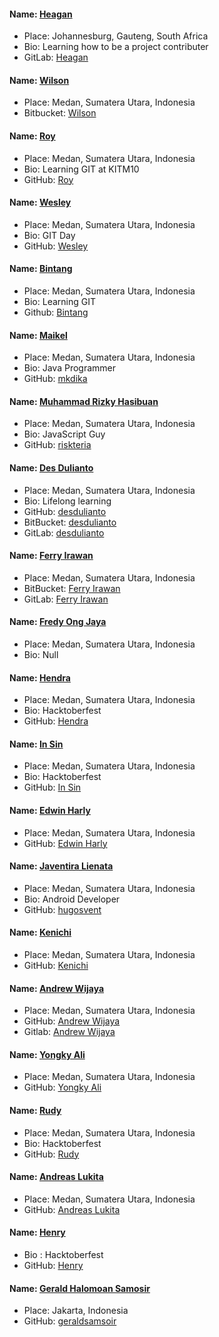 #### Name: [Heagan](https://github.com/heagan)
 - Place: Johannesburg, Gauteng, South Africa
 - Bio: Learning how to be a project contributer
 - GitLab: [Heagan](https://gitlab.com/heagan)

#### Name: [Wilson](https://github.com/wilson-ng)
 - Place: Medan, Sumatera Utara, Indonesia
 - Bitbucket: [Wilson](https://github.com/wilson-ng)

#### Name: [Roy](https://github.com/roy)
 - Place: Medan, Sumatera Utara, Indonesia
 - Bio: Learning GIT at KITM10
 - GitHub: [Roy](https://github.com/roy)

 #### Name: [Wesley](https://github.com/willz-fortner)
 - Place: Medan, Sumatera Utara, Indonesia
 - Bio: GIT Day
 - GitHub: [Wesley](https://github.com/willz-fortner)

#### Name: [Bintang](https://github.com/bintangthunder)
 - Place: Medan, Sumatera Utara, Indonesia
 - Bio: Learning GIT
 - Github: [Bintang](https://github.com/bintangthunder)

#### Name: [Maikel](https://mkdika.com)
 - Place: Medan, Sumatera Utara, Indonesia
 - Bio: Java Programmer
 - GitHub: [mkdika](https://github.com/mkdika)

#### Name: [Muhammad Rizky Hasibuan](https://github.com/riskteria)
 - Place: Medan, Sumatera Utara, Indonesia
 - Bio: JavaScript Guy
 - GitHub: [riskteria](https://github.com/riskteria)

#### Name: [Des Dulianto](https://www.desdulianto.com)
 - Place: Medan, Sumatera Utara, Indonesia
 - Bio: Lifelong learning
 - GitHub: [desdulianto](https://github.com/desdulianto)
 - BitBucket: [desdulianto](https://bitbucket.org/desdulianto/)
 - GitLab: [desdulianto](https://gitlab.com/desdulianto)

#### Name: [Ferry Irawan](https://github.com/ferrwan)
 - Place: Medan, Sumatera Utara, Indonesia
 - BitBucket: [Ferry Irawan](https://bitbucket.org/ferrwan)
 - GitLab: [Ferry Irawan](https://gitlab.com/ferrwan)

#### Name: [Fredy Ong Jaya](https://github.com/FredyOngJaya)
 - Place: Medan, Sumatera Utara, Indonesia
 - Bio: Null

#### Name: [Hendra](https://github.com/Hendra-Huang)
 - Place: Medan, Sumatera Utara, Indonesia
 - Bio: Hacktoberfest
 - GitHub: [Hendra](https://github.com/Hendra-Huang)

#### Name: [In Sin](https://github.com/bagongkia)
 - Place: Medan, Sumatera Utara, Indonesia
 - Bio: Hacktoberfest
 - GitHub: [In Sin](https://github.com/bagongkia)

#### Name: [Edwin Harly](https://github.com/edwinharly)
 - Place: Medan, Sumatera Utara, Indonesia
 - GitHub: [Edwin Harly](https://github.com/edwinharly)

#### Name: [Javentira Lienata](https://github.com/hugosvent)
 - Place: Medan, Sumatera Utara, Indonesia
 - Bio: Android Developer
 - GitHub: [hugosvent](https://github.com/hugosvent)

#### Name: [Kenichi](https://github.com/PhantomX7)
 - Place: Medan, Sumatera Utara, Indonesia
 - GitHub: [Kenichi](https://github.com/PhantomX7)

#### Name: [Andrew Wijaya](https://github.com/andrewdudu)
 - Place: Medan, Sumatera Utara, Indonesia
 - GitHub: [Andrew Wijaya](https://github.com/andrewdudu)
 - Gitlab: [Andrew Wijaya](https://gitlab.com/andrewdudu)

#### Name: [Yongky Ali](https://github.com/yongkylie)
 - Place: Medan, Sumatera Utara, Indonesia
 - GitHub: [Yongky Ali](https://github.com/yongkylie)

#### Name: [Rudy](https://github.com/gh0sh)
- Place: Medan, Sumatera Utara, Indonesia
- Bio: Hacktoberfest
- GitHub: [Rudy](https://github.com/gh0sh)

#### Name: [Andreas Lukita](https://github.com/dreuia)
 - Place: Medan, Sumatera Utara, Indonesia
 - GitHub: [Andreas Lukita](https://github.com/dreuia)
 
#### Name: [Henry](https://github.com/Henry6612700)
 - Bio : Hacktoberfest
 - GitHub: [Henry](https://github.com/Henry6612700)

#### Name: [Gerald Halomoan Samosir](https://github.com/geraldsamosir)
 - Place: Jakarta, Indonesia
 - GitHub: [geraldsamsoir](https://github.com/geraldsamosir)

